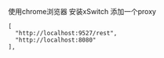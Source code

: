 使用chrome浏览器
安装xSwitch
添加一个proxy


    [
      "http://localhost:9527/rest",
      "http://localhost:8080"
    ],
    